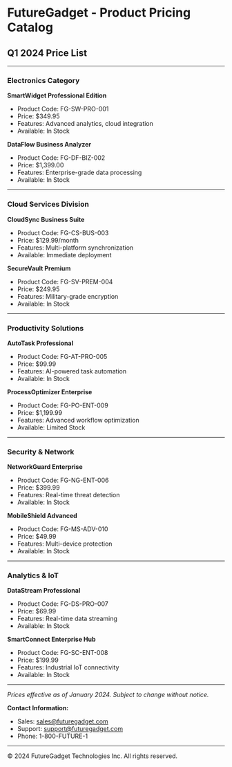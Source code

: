 # FutureGadget - Product Pricing Catalog
## Q1 2024 Price List

---

### Electronics Category

**SmartWidget Professional Edition**
- Product Code: FG-SW-PRO-001
- Price: $349.95
- Features: Advanced analytics, cloud integration
- Available: In Stock

**DataFlow Business Analyzer**  
- Product Code: FG-DF-BIZ-002
- Price: $1,399.00
- Features: Enterprise-grade data processing
- Available: In Stock

---

### Cloud Services Division

**CloudSync Business Suite**
- Product Code: FG-CS-BUS-003  
- Price: $129.99/month
- Features: Multi-platform synchronization
- Available: Immediate deployment

**SecureVault Premium**
- Product Code: FG-SV-PREM-004
- Price: $249.95
- Features: Military-grade encryption
- Available: In Stock

---

### Productivity Solutions

**AutoTask Professional**
- Product Code: FG-AT-PRO-005
- Price: $99.99
- Features: AI-powered task automation  
- Available: In Stock

**ProcessOptimizer Enterprise**
- Product Code: FG-PO-ENT-009
- Price: $1,199.99
- Features: Advanced workflow optimization
- Available: Limited Stock

---

### Security & Network

**NetworkGuard Enterprise**
- Product Code: FG-NG-ENT-006
- Price: $399.99
- Features: Real-time threat detection
- Available: In Stock

**MobileShield Advanced**
- Product Code: FG-MS-ADV-010  
- Price: $49.99
- Features: Multi-device protection
- Available: In Stock

---

### Analytics & IoT

**DataStream Professional**
- Product Code: FG-DS-PRO-007
- Price: $69.99
- Features: Real-time data streaming
- Available: In Stock

**SmartConnect Enterprise Hub**
- Product Code: FG-SC-ENT-008
- Price: $199.99
- Features: Industrial IoT connectivity
- Available: In Stock

---

*Prices effective as of January 2024. Subject to change without notice.*

**Contact Information:**
- Sales: sales@futuregadget.com  
- Support: support@futuregadget.com
- Phone: 1-800-FUTURE-1

---

© 2024 FutureGadget Technologies Inc. All rights reserved.
